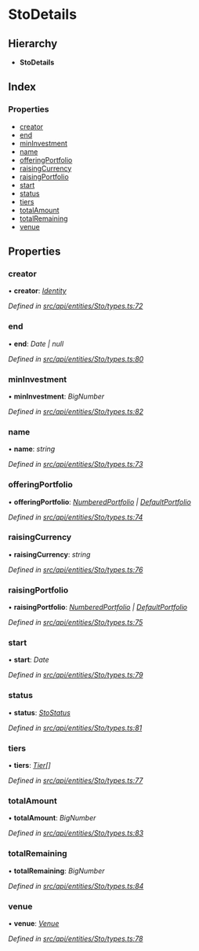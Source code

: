 # StoDetails

## Hierarchy

* **StoDetails**

## Index

### Properties

* [creator](stodetails.md#creator)
* [end](stodetails.md#end)
* [minInvestment](stodetails.md#mininvestment)
* [name](stodetails.md#name)
* [offeringPortfolio](stodetails.md#offeringportfolio)
* [raisingCurrency](stodetails.md#raisingcurrency)
* [raisingPortfolio](stodetails.md#raisingportfolio)
* [start](stodetails.md#start)
* [status](stodetails.md#status)
* [tiers](stodetails.md#tiers)
* [totalAmount](stodetails.md#totalamount)
* [totalRemaining](stodetails.md#totalremaining)
* [venue](stodetails.md#venue)

## Properties

### creator

• **creator**: [_Identity_](../classes/identity.md)

_Defined in_ [_src/api/entities/Sto/types.ts:72_](https://github.com/PolymathNetwork/polymesh-sdk/blob/7362b318/src/api/entities/Sto/types.ts#L72)

### end

• **end**: _Date \| null_

_Defined in_ [_src/api/entities/Sto/types.ts:80_](https://github.com/PolymathNetwork/polymesh-sdk/blob/7362b318/src/api/entities/Sto/types.ts#L80)

### minInvestment

• **minInvestment**: _BigNumber_

_Defined in_ [_src/api/entities/Sto/types.ts:82_](https://github.com/PolymathNetwork/polymesh-sdk/blob/7362b318/src/api/entities/Sto/types.ts#L82)

### name

• **name**: _string_

_Defined in_ [_src/api/entities/Sto/types.ts:73_](https://github.com/PolymathNetwork/polymesh-sdk/blob/7362b318/src/api/entities/Sto/types.ts#L73)

### offeringPortfolio

• **offeringPortfolio**: [_NumberedPortfolio_](../classes/numberedportfolio.md) _\|_ [_DefaultPortfolio_](../classes/defaultportfolio.md)

_Defined in_ [_src/api/entities/Sto/types.ts:74_](https://github.com/PolymathNetwork/polymesh-sdk/blob/7362b318/src/api/entities/Sto/types.ts#L74)

### raisingCurrency

• **raisingCurrency**: _string_

_Defined in_ [_src/api/entities/Sto/types.ts:76_](https://github.com/PolymathNetwork/polymesh-sdk/blob/7362b318/src/api/entities/Sto/types.ts#L76)

### raisingPortfolio

• **raisingPortfolio**: [_NumberedPortfolio_](../classes/numberedportfolio.md) _\|_ [_DefaultPortfolio_](../classes/defaultportfolio.md)

_Defined in_ [_src/api/entities/Sto/types.ts:75_](https://github.com/PolymathNetwork/polymesh-sdk/blob/7362b318/src/api/entities/Sto/types.ts#L75)

### start

• **start**: _Date_

_Defined in_ [_src/api/entities/Sto/types.ts:79_](https://github.com/PolymathNetwork/polymesh-sdk/blob/7362b318/src/api/entities/Sto/types.ts#L79)

### status

• **status**: [_StoStatus_](stostatus.md)

_Defined in_ [_src/api/entities/Sto/types.ts:81_](https://github.com/PolymathNetwork/polymesh-sdk/blob/7362b318/src/api/entities/Sto/types.ts#L81)

### tiers

• **tiers**: [_Tier_](tier.md)_\[\]_

_Defined in_ [_src/api/entities/Sto/types.ts:77_](https://github.com/PolymathNetwork/polymesh-sdk/blob/7362b318/src/api/entities/Sto/types.ts#L77)

### totalAmount

• **totalAmount**: _BigNumber_

_Defined in_ [_src/api/entities/Sto/types.ts:83_](https://github.com/PolymathNetwork/polymesh-sdk/blob/7362b318/src/api/entities/Sto/types.ts#L83)

### totalRemaining

• **totalRemaining**: _BigNumber_

_Defined in_ [_src/api/entities/Sto/types.ts:84_](https://github.com/PolymathNetwork/polymesh-sdk/blob/7362b318/src/api/entities/Sto/types.ts#L84)

### venue

• **venue**: [_Venue_](../classes/venue.md)

_Defined in_ [_src/api/entities/Sto/types.ts:78_](https://github.com/PolymathNetwork/polymesh-sdk/blob/7362b318/src/api/entities/Sto/types.ts#L78)

